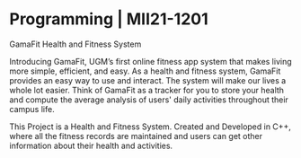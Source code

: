 # Programming	| MII21-1201
GamaFit Health and Fitness System

Introducing GamaFit, UGM’s first online fitness app system that makes living more simple, efficient, and easy. As a health and fitness system, GamaFit provides an easy way to use and interact. The system will make our lives a whole lot easier. Think of GamaFit as a tracker for you to store your health and compute the average analysis of users' daily activities throughout their campus life. 

This Project is a Health and Fitness System. Created and Developed in C++, where all the fitness records are maintained and users can get other information about their health and activities. 
